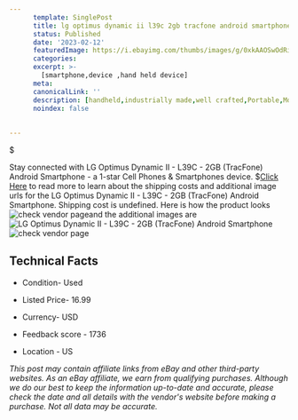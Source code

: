 ```yaml
---
      template: SinglePost
      title: lg optimus dynamic ii l39c 2gb tracfone android smartphone
      status: Published
      date: '2023-02-12'
      featuredImage: https://i.ebayimg.com/thumbs/images/g/0xkAAOSwOdRimo-L/s-l225.jpg
      categories: 
      excerpt: >-
        [smartphone,device ,hand held device]
      meta:
      canonicalLink: ''
      description: [handheld,industrially made,well crafted,Portable,Mobile,Compact,Convenient,Lightweight,Maneuverable,Man-portable,Miniature,Carriable,Hand-held,Light,Holdable,Transportable,Mobile device,Pocket-sized,On-the-go,Wireless,Cordless,Compact size,Convenient size, smartphone,device ,hand held device]
      noindex: false
      
        
---
```

$

Stay connected with LG Optimus Dynamic II - L39C - 2GB (TracFone) Android Smartphone - a 1-star Cell Phones & Smartphones device.
$[Click Here](https://www.ebay.com/itm/234578139943?hash=item369df25b27%3Ag%3A0xkAAOSwOdRimo-L&mkevt=1&mkcid=1&mkrid=711-53200-19255-0&campid=%253CePNCampaignId%253E&customid=%253CreferenceId%253E&toolid=10049) to read more to learn about the shipping costs and additional image urls for the LG Optimus Dynamic II - L39C - 2GB (TracFone) Android Smartphone. Shipping cost is undefined. Here is how the product looks ![check vendor page](https://i.ebayimg.com/thumbs/images/g/0xkAAOSwOdRimo-L/s-l225.jpg)and the additional images are![LG Optimus Dynamic II - L39C - 2GB (TracFone) Android Smartphone](https://i.ebayimg.com/images/g/0xkAAOSwOdRimo-L/s-l1600.jpg)![check vendor page](https://origin-galleryplus.ebayimg.com/ws/web/234578139943_2_0_1/225x225.jpg,https://origin-galleryplus.ebayimg.com/ws/web/234578139943_3_0_1/225x225.jpg,https://origin-galleryplus.ebayimg.com/ws/web/234578139943_4_0_1/225x225.jpg,https://origin-galleryplus.ebayimg.com/ws/web/234578139943_5_0_1/225x225.jpg,https://origin-galleryplus.ebayimg.com/ws/web/234578139943_6_0_1/225x225.jpg,https://origin-galleryplus.ebayimg.com/ws/web/234578139943_7_0_1/225x225.jpg,https://origin-galleryplus.ebayimg.com/ws/web/234578139943_8_0_1/225x225.jpg,https://origin-galleryplus.ebayimg.com/ws/web/234578139943_9_0_1/225x225.jpg)



 ## Technical Facts 



     
      

 - Condition- Used 


      

 - Listed Price- 16.99 


      

 - Currency- USD 


      

 - Feedback score - 1736 


      

 - Location - US 


      
      

 *_This post may contain affiliate links from eBay and other third-party websites. As an eBay affiliate, we earn from qualifying purchases. Although we do our best to keep the information up-to-date and accurate, please check the date and all details with the vendor's website before making a purchase. Not all data may be accurate._*






